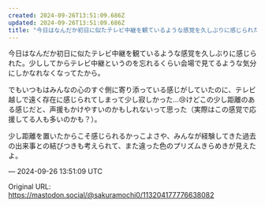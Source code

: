 ```yaml
---
created: 2024-09-26T13:51:09.686Z
updated: 2024-09-26T13:51:09.686Z
title: "今日はなんだか初日に似たテレビ中継を観ているような感覚を久しぶりに感じられた。少[...]"
---
```


<p>今日はなんだか初日に似たテレビ中継を観ているような感覚を久しぶりに感じられた。少ししてからテレビ中継というのを忘れるくらい会場で見てるような気分にしかなれなくなってたから。</p><p>でもいつもはみんなの心のすぐ側に寄り添っている感じがしていたのに、テレビ越しで遠く存在に感じられてしまって少し寂しかった…😢けどこの少し距離のある感じだと、声援もかけやすいのかもしれないって思った（実際はこの感覚で応援してる人も多いのかも？）。</p><p>少し距離を置いたからこそ感じられるかっこよさや、みんなが経験してきた過去の出来事との結びつきも考えられて、また違った色のプリズムきらめきが見えたよ。</p>

&mdash; 2024-09-26 13:51:09 UTC

Original URL: https://mastodon.social/@sakuramochi0/113204177776638082
